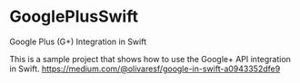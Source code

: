 GooglePlusSwift
===============

Google Plus (G+) Integration in Swift

This is a sample project that shows how to use the Google+ API integration in Swift.
https://medium.com/@olivaresf/google-in-swift-a0943352dfe9
